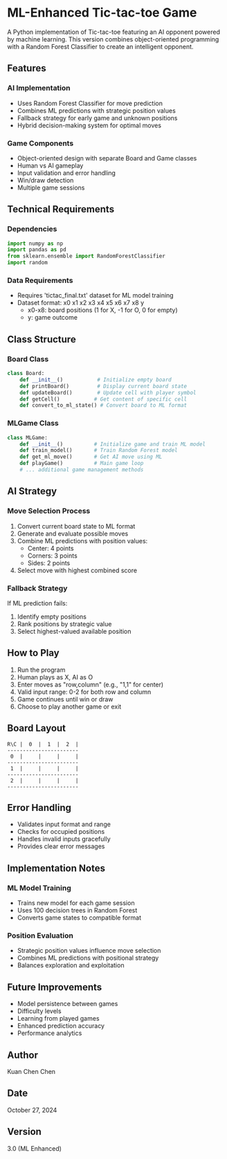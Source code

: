 # ML-Enhanced Tic-tac-toe Game

A Python implementation of Tic-tac-toe featuring an AI opponent powered by machine learning. This version combines object-oriented programming with a Random Forest Classifier to create an intelligent opponent.

## Features

### AI Implementation
- Uses Random Forest Classifier for move prediction
- Combines ML predictions with strategic position values
- Fallback strategy for early game and unknown positions
- Hybrid decision-making system for optimal moves

### Game Components
- Object-oriented design with separate Board and Game classes
- Human vs AI gameplay
- Input validation and error handling
- Win/draw detection
- Multiple game sessions

## Technical Requirements

### Dependencies
```python
import numpy as np
import pandas as pd
from sklearn.ensemble import RandomForestClassifier
import random
```

### Data Requirements
- Requires 'tictac_final.txt' dataset for ML model training
- Dataset format: x0 x1 x2 x3 x4 x5 x6 x7 x8 y
  - x0-x8: board positions (1 for X, -1 for O, 0 for empty)
  - y: game outcome

## Class Structure

### Board Class
```python
class Board:
    def __init__()           # Initialize empty board
    def printBoard()         # Display current board state
    def updateBoard()        # Update cell with player symbol
    def getCell()           # Get content of specific cell
    def convert_to_ml_state() # Convert board to ML format
```

### MLGame Class
```python
class MLGame:
    def __init__()          # Initialize game and train ML model
    def train_model()       # Train Random Forest model
    def get_ml_move()       # Get AI move using ML
    def playGame()          # Main game loop
    # ... additional game management methods
```

## AI Strategy

### Move Selection Process
1. Convert current board state to ML format
2. Generate and evaluate possible moves
3. Combine ML predictions with position values:
   - Center: 4 points
   - Corners: 3 points
   - Sides: 2 points
4. Select move with highest combined score

### Fallback Strategy
If ML prediction fails:
1. Identify empty positions
2. Rank positions by strategic value
3. Select highest-valued available position

## How to Play

1. Run the program
2. Human plays as X, AI as O
3. Enter moves as "row,column" (e.g., "1,1" for center)
4. Valid input range: 0-2 for both row and column
5. Game continues until win or draw
6. Choose to play another game or exit

## Board Layout
```
R\C |  0  |  1  |  2  | 
-----------------------
 0  |     |     |     | 
-----------------------
 1  |     |     |     | 
-----------------------
 2  |     |     |     | 
-----------------------
```

## Error Handling
- Validates input format and range
- Checks for occupied positions
- Handles invalid inputs gracefully
- Provides clear error messages

## Implementation Notes

### ML Model Training
- Trains new model for each game session
- Uses 100 decision trees in Random Forest
- Converts game states to compatible format

### Position Evaluation
- Strategic position values influence move selection
- Combines ML predictions with positional strategy
- Balances exploration and exploitation

## Future Improvements
- Model persistence between games
- Difficulty levels
- Learning from played games
- Enhanced prediction accuracy
- Performance analytics

## Author
Kuan Chen Chen

## Date
October 27, 2024

## Version
3.0 (ML Enhanced)

